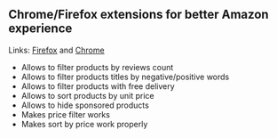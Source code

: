 ## Chrome/Firefox extensions for better Amazon experience

Links: [Firefox](https://addons.mozilla.org/en-US/firefox/addon/better-amazon-experience/) and [Chrome](https://chrome.google.com/webstore/detail/better-amazon-experience/hijleahijlpfgeainhgmjnpjejbaookp)

- Allows to filter products by reviews count
- Allows to filter products titles by negative/positive words
- Allows to filter products with free delivery
- Allows to sort products by unit price
- Allows to hide sponsored products
- Makes price filter works
- Makes sort by price work properly
